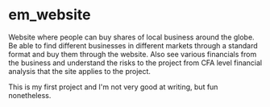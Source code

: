 # em_website
Website where people can buy shares of local business around the globe.
Be able to find different businesses in different markets through a standard format and buy them through the website.
Also see various financials from the business and understand the risks to the project from CFA level financial analysis that the site applies to the project.

This is my first project and I'm not very good at writing, but fun nonetheless.
